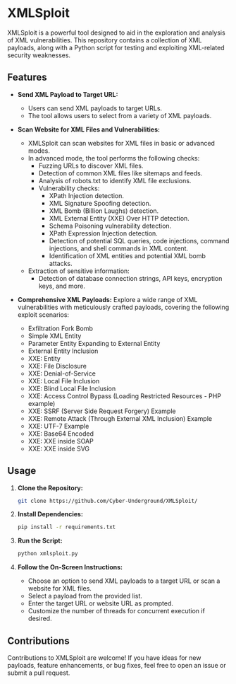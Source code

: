 # XMLSploit

XMLSploit is a powerful tool designed to aid in the exploration and analysis of XML vulnerabilities. This repository contains a collection of XML payloads, along with a Python script for testing and exploiting XML-related security weaknesses.

## Features

- **Send XML Payload to Target URL:**
   - Users can send XML payloads to target URLs.
   - The tool allows users to select from a variety of XML payloads.

- **Scan Website for XML Files and Vulnerabilities:**
   - XMLSploit can scan websites for XML files in basic or advanced modes.
   - In advanced mode, the tool performs the following checks:
     - Fuzzing URLs to discover XML files.
     - Detection of common XML files like sitemaps and feeds.
     - Analysis of robots.txt to identify XML file exclusions.
     - Vulnerability checks:
       - XPath Injection detection.
       - XML Signature Spoofing detection.
       - XML Bomb (Billion Laughs) detection.
       - XML External Entity (XXE) Over HTTP detection.
       - Schema Poisoning vulnerability detection.
       - XPath Expression Injection detection.
       - Detection of potential SQL queries, code injections, command injections, and shell commands in XML content.
       - Identification of XML entities and potential XML bomb attacks.
   - Extraction of sensitive information:
     - Detection of database connection strings, API keys, encryption keys, and more.

- **Comprehensive XML Payloads:** Explore a wide range of XML vulnerabilities with meticulously crafted payloads, covering the following exploit scenarios:
  - Exfiltration Fork Bomb
  - Simple XML Entity
  - Parameter Entity Expanding to External Entity
  - External Entity Inclusion
  - XXE: Entity 
  - XXE: File Disclosure
  - XXE: Denial-of-Service 
  - XXE: Local File Inclusion 
  - XXE: Blind Local File Inclusion 
  - XXE: Access Control Bypass (Loading Restricted Resources - PHP example)
  - XXE: SSRF (Server Side Request Forgery) Example
  - XXE: Remote Attack (Through External XML Inclusion) Example
  - XXE: UTF-7 Example
  - XXE: Base64 Encoded 
  - XXE: XXE inside SOAP 
  - XXE: XXE inside SVG

## Usage

1. **Clone the Repository:**

    ```bash
    git clone https://github.com/Cyber-Underground/XMLSploit/
    ```

2. **Install Dependencies:**

    ```bash
    pip install -r requirements.txt
    ```

3. **Run the Script:**

    ```bash
    python xmlsploit.py
    ```

4. **Follow the On-Screen Instructions:**
    
    - Choose an option to send XML payloads to a target URL or scan a website for XML files.
    - Select a payload from the provided list.
    - Enter the target URL or website URL as prompted.
    - Customize the number of threads for concurrent execution if desired.

## Contributions

Contributions to XMLSploit are welcome! If you have ideas for new payloads, feature enhancements, or bug fixes, feel free to open an issue or submit a pull request.
